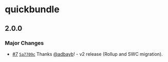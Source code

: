 # quickbundle

## 2.0.0

### Major Changes

- [#7](https://github.com/adbayb/quickbundle/pull/7) [`5a7709c`](https://github.com/adbayb/quickbundle/commit/5a7709cb31e2db9e23b9444e5f12680f66032aab) Thanks [@adbayb](https://github.com/adbayb)! - v2 release (Rollup and SWC migration).
